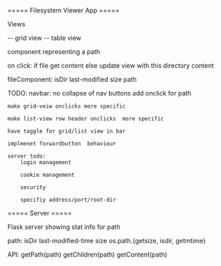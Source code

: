===== Filesystem Viewer App =====

Views 

-- grid view 
-- table view

component representing a path

on click:
    if file
        get content
    else
        update view with this directory content

fileComponent:
    isDir
    last-modified
    size
    path


TODO: 
    navbar:
        no collapse of nav buttons
        add onclick for path 

    make grid-veiw onclicks more specific

    make list-view row header onclicks  more specific
    
    have toggle for grid/list view in bar

    implmenet forwardbutton  behaviour

    server todo:
        login management 

        cookie management

        security 
        
        specifiy address/port/root-dir

===== Server =====

Flask server showing stat info for path 

path:
    isDir
    last-modified-time
    size
    os.path.{getsize, isdir, getmtime}

API:
    getPath(path)
    getChildren(path)
    getContent(path)



